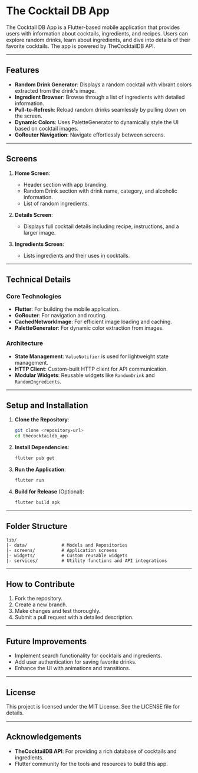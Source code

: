 # The Cocktail DB App

The Cocktail DB App is a Flutter-based mobile application that provides users with information about cocktails, ingredients, and recipes. Users can explore random drinks, learn about ingredients, and dive into details of their favorite cocktails. The app is powered by TheCocktailDB API.

---

## Features

- **Random Drink Generator**: Displays a random cocktail with vibrant colors extracted from the drink's image.
- **Ingredient Browser**: Browse through a list of ingredients with detailed information.
- **Pull-to-Refresh**: Reload random drinks seamlessly by pulling down on the screen.
- **Dynamic Colors**: Uses PaletteGenerator to dynamically style the UI based on cocktail images.
- **GoRouter Navigation**: Navigate effortlessly between screens.

---

## Screens

1. **Home Screen**:
   - Header section with app branding.
   - Random Drink section with drink name, category, and alcoholic information.
   - List of random ingredients.

2. **Details Screen**:
   - Displays full cocktail details including recipe, instructions, and a larger image.

3. **Ingredients Screen**:
   - Lists ingredients and their uses in cocktails.

---

## Technical Details

### Core Technologies
- **Flutter**: For building the mobile application.
- **GoRouter**: For navigation and routing.
- **CachedNetworkImage**: For efficient image loading and caching.
- **PaletteGenerator**: For dynamic color extraction from images.

### Architecture
- **State Management**: `ValueNotifier` is used for lightweight state management.
- **HTTP Client**: Custom-built HTTP client for API communication.
- **Modular Widgets**: Reusable widgets like `RandomDrink` and `RandomIngredients`.

---

## Setup and Installation

1. **Clone the Repository**:
   ```bash
   git clone <repository-url>
   cd thecocktaildb_app
   ```

2. **Install Dependencies**:
   ```bash
   flutter pub get
   ```

3. **Run the Application**:
   ```bash
   flutter run
   ```

4. **Build for Release** (Optional):
   ```bash
   flutter build apk
   ```

---

## Folder Structure

```plaintext
lib/
|- data/             # Models and Repositories
|- screens/          # Application screens
|- widgets/          # Custom reusable widgets
|- services/         # Utility functions and API integrations
```

---

## How to Contribute

1. Fork the repository.
2. Create a new branch.
3. Make changes and test thoroughly.
4. Submit a pull request with a detailed description.

---

## Future Improvements

- Implement search functionality for cocktails and ingredients.
- Add user authentication for saving favorite drinks.
- Enhance the UI with animations and transitions.

---

## License

This project is licensed under the MIT License. See the LICENSE file for details.

---

## Acknowledgements

- **TheCocktailDB API**: For providing a rich database of cocktails and ingredients.
- Flutter community for the tools and resources to build this app.


